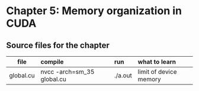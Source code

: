 # Chapter 5: Memory organization in CUDA

## Source files for the chapter


| file   |      compile      |  run | what to learn |
|----------|:-------------|:-----------|:-----------|
| global.cu |  nvcc -arch=sm_35 global.cu | ./a.out | limit of device memory |

